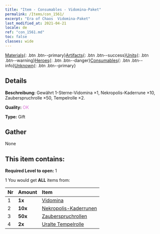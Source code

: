 ```yaml
---
title: "Item - Consumables - Vidomina-Paket"
permalink: /Items/con_1561/
excerpt: "Era of Chaos  Vidomina-Paket"
last_modified_at: 2021-04-21
locale: de
ref: "con_1561.md"
toc: false
classes: wide
---
```

 [Materials](/de/Items/){: .btn .btn--primary}[Artifacts](/de/Items/Artifacts/){: .btn .btn--success}[Units](/de/Items/Units/){: .btn .btn--warning}[Heroes](/de/Items/Heroes/){: .btn .btn--danger}[Consumables](/de/Items/Consumables/){: .btn .btn--info}[Unknown](/de/Items/Unknown/){: .btn .btn--primary}

## Details
 **Beschreibung:** Gewährt 1-Sterne-Vidomina ×1, Nekropolis-Kaderrune ×10, Zauberspruchrolle ×50, Tempelrolle ×2.

 **Quality:** <span style="color: #DA70D6">OK</span>

 **Type:** Gift

## Gather

  None

## This item contains:

 **Required Level to open:** 1

 1 You would get **ALL** items  from:

  | Nr | Amount |     Item    |
  |:---|:-------|:------------|
  | 1 |  **1x** | [Vidomina](/heroes/Vidomina/) |  | 
  | 2 |  **10x** | [Nekropolis-Kaderrunen](/de/Items/con_755/) |  | 
  | 3 |  **50x** | [Zauberspruchrollen](/de/Items/con_694/) |  | 
  | 4 |  **2x** | [Uralte Tempelrolle](/de/Items/con_697/) |  | 
